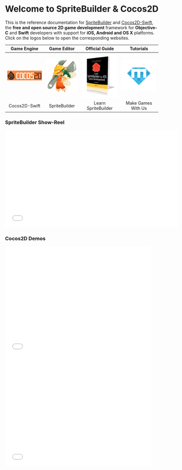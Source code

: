 # Welcome to SpriteBuilder & Cocos2D

This is the reference documentation for [SpriteBuilder](http://www.spritebuilder.com) and [Cocos2D-Swift](http://www.cocos2d-swift.org), the **free and open source 2D game development** framework for **Objective-C** and **Swift** developers with support for **iOS, Android and OS X** platforms. Click on the logos below to open the corresponding websites.

Game Engine | Game Editor | Official Guide | Tutorials
:-: | :-: | :-: | :-:
[![Cocos2D-Swift](intro-cocos2d-logo.png "Cocos2D-Swift")](http://www.cocos2d-swift.org) | [![SpriteBuilder Logo](intro-spritebuilder-logo.png "SpriteBuilder")](http://www.spritebuilder.com) | [![Learn SpriteBuilder](intro-learn-spritebuilder-book-cover.png "The Official Guide")](http://www.apress.com/9781484202630) | [![MakeGamesWith.Us](intro-mgwu-logo.png "Make Games With Us: Online Academy")](https://www.makegameswith.us/home/)
Cocos2D-Swift | SpriteBuilder | Learn SpriteBuilder | Make Games With Us

### SpriteBuilder Show-Reel
<p/><iframe width="568" height="320" src="//www.youtube-nocookie.com/embed/7dyj6NkM8Ew?rel=0&amp;showinfo=0" 
frameborder="0" allowfullscreen></iframe> 

### Cocos2D Demos
<iframe width="480" height="360" src="//www.youtube-nocookie.com/embed/eGLy7hQLiOM?rel=0&amp;showinfo=0" frameborder="0" allowfullscreen></iframe>

<iframe width="480" height="360" src="//www.youtube-nocookie.com/embed/bvzviDoJE-Y?rel=0&amp;showinfo=0" frameborder="0" allowfullscreen></iframe>
